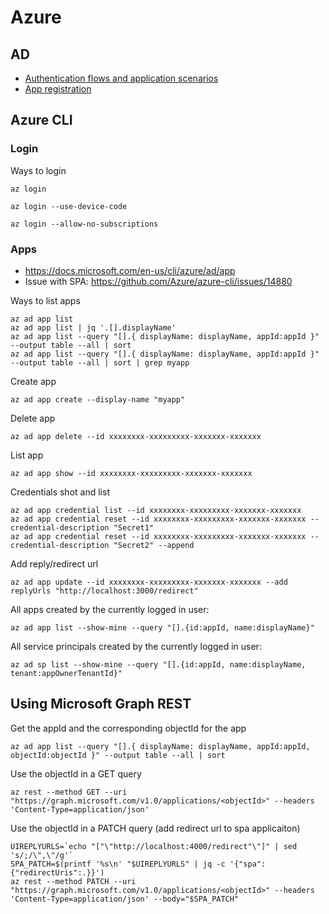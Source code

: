 # Azure

## AD
* [Authentication flows and application scenarios](https://docs.microsoft.com/en-gb/azure/active-directory/develop/authentication-flows-app-scenarios)
* [App registration](https://docs.microsoft.com/en-us/azure/active-directory/develop/scenario-spa-app-registration)

## Azure CLI
### Login
Ways to login
```
az login

az login --use-device-code​

az login --allow-no-subscriptions
``` 

### Apps
* https://docs.microsoft.com/en-us/cli/azure/ad/app
* Issue with SPA: https://github.com/Azure/azure-cli/issues/14880

Ways to list apps
```
az ad app list
az ad app list | jq '.[].displayName'
az ad app list --query "[].{ displayName: displayName, appId:appId }" --output table --all | sort
az ad app list --query "[].{ displayName: displayName, appId:appId }" --output table --all | sort | grep myapp
```

Create app
```
az ad app create --display-name "myapp"
```

Delete app
```
az ad app delete --id xxxxxxxx-xxxxxxxxx-xxxxxxx-xxxxxxx
```

List app
```
az ad app show --id xxxxxxxx-xxxxxxxxx-xxxxxxx-xxxxxxx
```

Credentials shot and list
```
az ad app credential list --id xxxxxxxx-xxxxxxxxx-xxxxxxx-xxxxxxx
az ad app credential reset --id xxxxxxxx-xxxxxxxxx-xxxxxxx-xxxxxxx --credential-description "Secret1"
az ad app credential reset --id xxxxxxxx-xxxxxxxxx-xxxxxxx-xxxxxxx --credential-description "Secret2" --append
```

Add reply/redirect url
```
az ad app update --id xxxxxxxx-xxxxxxxxx-xxxxxxx-xxxxxxx --add replyUrls "http://localhost:3000/redirect"
```

All apps created by the currently logged in user:
```
az ad app list --show-mine --query "[].{id:appId, name:displayName}"
```

All service principals created by the currently logged in user:
```
az ad sp list --show-mine --query "[].{id:appId, name:displayName, tenant:appOwnerTenantId}"

```

## Using Microsoft Graph REST
Get the appId and the corresponding objectId for the app
```
az ad app list --query "[].{ displayName: displayName, appId:appId, objectId:objectId }" --output table --all | sort
```

Use the objectId in a GET query
```
az rest --method GET --uri "https://graph.microsoft.com/v1.0/applications/<objectId>" --headers 'Content-Type=application/json' 
``` 

Use the objectId in a PATCH query (add redirect url to spa applicaiton)
```
UIREPLYURLS=`echo "["\"http://localhost:4000/redirect"\"]" | sed 's/;/\",\"/g'`
SPA_PATCH=$(printf '%s\n' "$UIREPLYURLS" | jq -c '{"spa":{"redirectUris":.}}')
az rest --method PATCH --uri "https://graph.microsoft.com/v1.0/applications/<objectId>" --headers 'Content-Type=application/json' --body="$SPA_PATCH"
```



